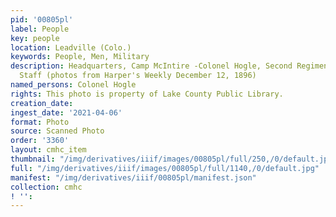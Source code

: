 ```yaml
---
pid: '00805pl'
label: People
key: people
location: Leadville (Colo.)
keywords: People, Men, Military
description: Headquarters, Camp McIntire -Colonel Hogle, Second Regiment, C.N.G. and
  Staff (photos from Harper's Weekly December 12, 1896)
named_persons: Colonel Hogle
rights: This photo is property of Lake County Public Library.
creation_date: 
ingest_date: '2021-04-06'
format: Photo
source: Scanned Photo
order: '3360'
layout: cmhc_item
thumbnail: "/img/derivatives/iiif/images/00805pl/full/250,/0/default.jpg"
full: "/img/derivatives/iiif/images/00805pl/full/1140,/0/default.jpg"
manifest: "/img/derivatives/iiif/00805pl/manifest.json"
collection: cmhc
! '': 
---
```

